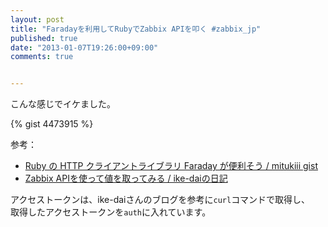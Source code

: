```yaml
---
layout: post
title: "Faradayを利用してRubyでZabbix APIを叩く #zabbix_jp"
published: true
date: "2013-01-07T19:26:00+09:00"
comments: true


---
```


こんな感じでイケました。

{% gist 4473915 %}

参考：  
 - [Ruby の HTTP クライアントライブラリ Faraday が便利そう / mitukiii gist](https://gist.github.com/2775321)  
 - [Zabbix APIを使って値を取ってみる / ike-daiの日記](http://d.hatena.ne.jp/ike-dai/20110418/1303129550)  

アクセストークンは、ike-daiさんのブログを参考に`curl`コマンドで取得し、  
取得したアクセストークンを`auth`に入れています。
